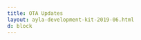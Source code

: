 ```yaml
---
title: OTA Updates
layout: ayla-development-kit-2019-06.html
d: block
---
```


<!--
Versions

To update the module image, I'm not sure the customer will be able to do this, but if they can, they would go to the developer site, select the device, click on the "module image" tab, search for the module version they want (based on the current module version shown), and then click on that image and scroll down to the bottom of the window and click the deploy button.  Assuming the module is connected, it should start to update and reboot almost immediately.  After a minute or two, it should reconnect to the service and show that the new image is deployed.  If there are any problems, you should be able to see them from the dashboard.  Watching the console serial output from the module is a good idea if its possible. 

To update the host image, you need to be an OEM admin.  Select the device on the dashboard, go to host images.  Either select or add one, giving the new version name and uploading the image.  Then deploy it to the device. 

See the following in demo.c:

#ifdef DEMO_IMG_MGMT
        mcu_img_mgmt_init(NULL);
#endif
-->

